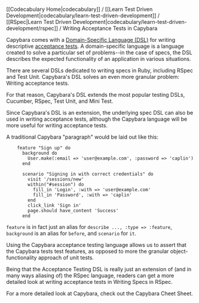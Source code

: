 [[Codecabulary Home|codecabulary]] / [[Learn Test Driven Development|codecabulary/learn-test-driven-development]] / [[RSpec|Learn Test Driven Development|codecabulary/learn-test-driven-development/rspec]] / Writing Acceptance Tests in Capybara

<!-- ---title: Writing Acceptance Tests in Capybara -->

Capybara comes with a [Domain-Specific Language (DSL)](google.com) for writing descriptive [acceptance tests](google.com). A domain-specific language is a language created to solve a particular set of problems--in the case of specs, the DSL describes the expected functionality of an application in various situations. 

There are several DSLs dedicated to writing specs in Ruby, including RSpec and Test Unit. Capybara's DSL solves an even more granular problem: Writing acceptance tests.

For that reason, Capybara's DSL extends the most popular testing DSLs, Cucumber, RSpec, Test Unit, and Mini Test. 

Since Capybara's DSL is an extension, the underlying spec DSL can also be used in writing acceptance tests, although the Capybara language will be more useful for writing acceptance tests. 

A traditional Capybara "paragraph" would be laid out like this:

		feature "Sign up" do
		  background do
		    User.make(:email => 'user@example.com', :password => 'caplin')
		  end
		
		  scenario "Signing in with correct credentials" do
		    visit '/sessions/new'
		    within("#session") do
		      fill_in 'Login', :with => 'user@example.com'
		      fill_in 'Password', :with => 'caplin'
		    end
		    click_link 'Sign in'
		    page.should have_content 'Success'
		  end
		  
`feature` is in fact just an alias for `describe ..., :type => :feature`, `background` is an alias for `before`, and `scenario` for `it`.

Using the Capybara acceptance testing language allows us to assert that the Capybara tests test features, as opposed to more the granular object-functionality approach of unit tests. 

Being that the Acceptance Testing DSL is really just an extension of (and in many ways aliasing of) the RSpec language, readers can get a more detailed look at writing acceptance tests in Writing Specs in RSpec.

For a more detailed look at Capybara, check out the Capybara Cheet Sheet.
